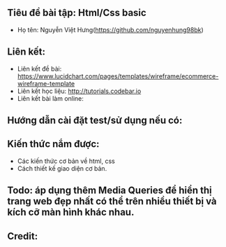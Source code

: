 ## Tiêu đề bài tập: Html/Css basic
* Họ tên: Nguyễn Việt Hưng(https://github.com/nguyenhung98bk)

## Liên kết:
* Liên kết đề bài: https://www.lucidchart.com/pages/templates/wireframe/ecommerce-wireframe-template
* Liên kết học liệu: http://tutorials.codebar.io
* Liên kết bài làm online:

## Hướng dẫn cài đặt test/sử dụng nếu có:
## Kiến thức nắm được:
* Các kiến thức cơ bản về html, css
* Cách thiết kế giao diện cơ bản.

## Todo: áp dụng thêm Media Queries để hiển thị trang web đẹp nhất có thể trên nhiều thiết bị và kích cỡ màn hình khác nhau.

## Credit: